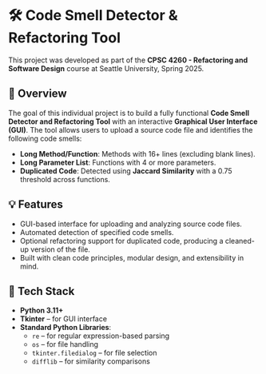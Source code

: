 # 🛠️ Code Smell Detector & Refactoring Tool

This project was developed as part of the **CPSC 4260 - Refactoring and Software Design** course at Seattle University, Spring 2025.

## 📌 Overview
The goal of this individual project is to build a fully functional **Code Smell Detector and Refactoring Tool** with an interactive **Graphical User Interface (GUI)**. The tool allows users to upload a source code file and identifies the following code smells:

- **Long Method/Function**: Methods with 16+ lines (excluding blank lines).
- **Long Parameter List**: Functions with 4 or more parameters.
- **Duplicated Code**: Detected using **Jaccard Similarity** with a 0.75 threshold across functions.

## 💡 Features
- GUI-based interface for uploading and analyzing source code files.
- Automated detection of specified code smells.
- Optional refactoring support for duplicated code, producing a cleaned-up version of the file.
- Built with clean code principles, modular design, and extensibility in mind.

## 🧰 Tech Stack
- **Python 3.11+**
- **Tkinter** – for GUI interface
- **Standard Python Libraries**:
  - `re` – for regular expression-based parsing
  - `os` – for file handling
  - `tkinter.filedialog` – for file selection
  - `difflib` – for similarity comparisons
